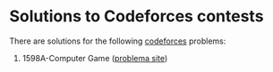 # Solutions to Codeforces contests
There are solutions for the following [codeforces](https://codeforces.com/) problems:

1. 1598A-Computer Game ([problema site](https://codeforces.com/problemset/problem/1598/A))

